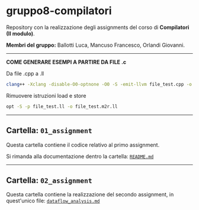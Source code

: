 # gruppo8-compilatori
Repository con la realizzazione degli assignments del corso di **Compilatori (II modulo)**.

**Membri del gruppo:** Ballotti Luca, Mancuso Francesco, Orlandi Giovanni.

---

**COME GENERARE ESEMPI A PARTIRE DA FILE .c**

Da file .cpp a .ll
```bash
clang++ -Xclang -disable-O0-optnone -O0 -S -emit-llvm file_test.cpp -o file_test.ll
```

Rimuovere istruzioni load e store
```bash
opt -S -p file_test.ll -o file_test.m2r.ll
```

---

## Cartella: `01_assignment`

Questa cartella contiene il codice relativo al primo assignment.

Si rimanda alla documentazione dentro la cartella: 
[`README.md`](https://github.com/giovanni-orlandi/gruppo8-compilatori/blob/main/01_assignment/README.md)

---

## Cartella: `02_assignment`

Questa cartella contiene la realizzazione del secondo assignment, in quest'unico file: [`dataflow_analysis.md`](https://github.com/giovanni-orlandi/gruppo8-compilatori/blob/main/02_assignment/dataflow_analysis.md)

